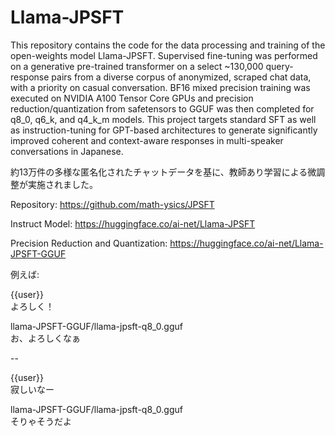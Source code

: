 # Llama-JPSFT

This repository contains the code for the data processing and training of the open-weights model Llama-JPSFT. Supervised fine-tuning was performed on a generative pre-trained transformer on a select ~130,000 query-response pairs from a diverse corpus of anonymized, scraped chat data, with a priority on casual conversation. BF16 mixed precision training was executed on NVIDIA A100 Tensor Core GPUs and precision reduction/quantization from safetensors to GGUF was then completed for q8_0, q6_k, and q4_k_m models. This project targets standard SFT as well as instruction-tuning for GPT-based architectures to generate significantly improved coherent and context-aware responses in multi-speaker conversations in Japanese.

約13万件の多様な匿名化されたチャットデータを基に、教師あり学習による微調整が実施されました。

Repository: https://github.com/math-ysics/JPSFT

Instruct Model: https://huggingface.co/ai-net/Llama-JPSFT

Precision Reduction and Quantization: https://huggingface.co/ai-net/Llama-JPSFT-GGUF

例えば:

{{user}}\
よろしく！

llama-JPSFT-GGUF/llama-jpsft-q8_0.gguf\
お、よろしくなぁ

--

{{user}}\
寂しいなー

llama-JPSFT-GGUF/llama-jpsft-q8_0.gguf\
そりゃそうだよ
